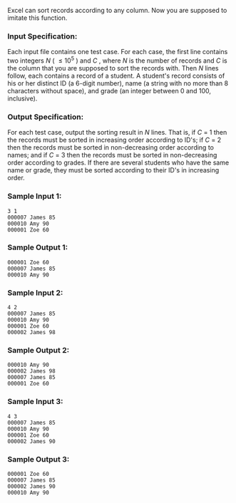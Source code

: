 <!-- Title
List Sorting (25)
-->
Excel can sort records according to any column. Now you are supposed to
imitate this function.

### Input Specification:

Each input file contains one test case. For each case, the first line contains
two integers $N$ ( $\le 10^5$ ) and $C$ , where $N$ is the number of records
and $C$ is the column that you are supposed to sort the records with. Then $N$
lines follow, each contains a record of a student. A student's record consists
of his or her distinct ID (a 6-digit number), name (a string with no more than
8 characters without space), and grade (an integer between 0 and 100,
inclusive).

### Output Specification:

For each test case, output the sorting result in $N$ lines. That is, if $C$ =
1 then the records must be sorted in increasing order according to ID's; if
$C$ = 2 then the records must be sorted in non-decreasing order according to
names; and if $C$ = 3 then the records must be sorted in non-decreasing order
according to grades. If there are several students who have the same name or
grade, they must be sorted according to their ID's in increasing order.

### Sample Input 1:

    
    
    3 1
    000007 James 85
    000010 Amy 90
    000001 Zoe 60
    

### Sample Output 1:

    
    
    000001 Zoe 60
    000007 James 85
    000010 Amy 90
    

### Sample Input 2:

    
    
    4 2
    000007 James 85
    000010 Amy 90
    000001 Zoe 60
    000002 James 98
    

### Sample Output 2:

    
    
    000010 Amy 90
    000002 James 98
    000007 James 85
    000001 Zoe 60
    

### Sample Input 3:

    
    
    4 3
    000007 James 85
    000010 Amy 90
    000001 Zoe 60
    000002 James 90
    

### Sample Output 3:

    
    
    000001 Zoe 60
    000007 James 85
    000002 James 90
    000010 Amy 90
    

